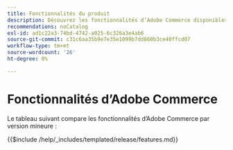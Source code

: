 ```yaml
---
title: Fonctionnalités du produit
description: Découvrez les fonctionnalités d’Adobe Commerce disponibles par version spécifique.
recommendations: noCatalog
exl-id: ad1c22a3-74bd-4742-a025-6c326a3e4ab6
source-git-commit: c31c6aa35b9e7e35e1099b7dd860b3ce40ffcd07
workflow-type: tm+mt
source-wordcount: '26'
ht-degree: 0%

---
```


# Fonctionnalités d’Adobe Commerce

Le tableau suivant compare les fonctionnalités d’Adobe Commerce par version mineure :

{{$include /help/_includes/templated/release/features.md}}
